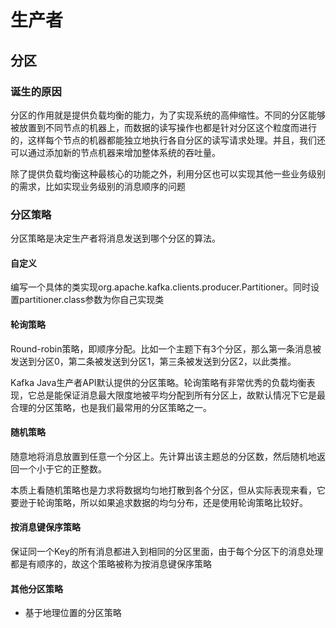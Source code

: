 # 生产者

## 分区

### 诞生的原因
分区的作用就是提供负载均衡的能力，为了实现系统的高伸缩性。不同的分区能够被放置到不同节点的机器上，而数据的读写操作也都是针对分区这个粒度而进行的，这样每个节点的机器都能独立地执行各自分区的读写请求处理。并且，我们还可以通过添加新的节点机器来增加整体系统的吞吐量。

除了提供负载均衡这种最核心的功能之外，利用分区也可以实现其他一些业务级别的需求，比如实现业务级别的消息顺序的问题

### 分区策略
分区策略是决定生产者将消息发送到哪个分区的算法。

#### 自定义
编写一个具体的类实现org.apache.kafka.clients.producer.Partitioner。同时设置partitioner.class参数为你自己实现类
#### 轮询策略
Round-robin策略，即顺序分配。比如一个主题下有3个分区，那么第一条消息被发送到分区0，第二条被发送到分区1，第三条被发送到分区2，以此类推。

Kafka Java生产者API默认提供的分区策略。轮询策略有非常优秀的负载均衡表现，它总是能保证消息最大限度地被平均分配到所有分区上，故默认情况下它是最合理的分区策略，也是我们最常用的分区策略之一。

#### 随机策略
随意地将消息放置到任意一个分区上。先计算出该主题总的分区数，然后随机地返回一个小于它的正整数。

本质上看随机策略也是力求将数据均匀地打散到各个分区，但从实际表现来看，它要逊于轮询策略，所以如果追求数据的均匀分布，还是使用轮询策略比较好。

#### 按消息键保序策略
保证同一个Key的所有消息都进入到相同的分区里面，由于每个分区下的消息处理都是有顺序的，故这个策略被称为按消息键保序策略

#### 其他分区策略
* 基于地理位置的分区策略